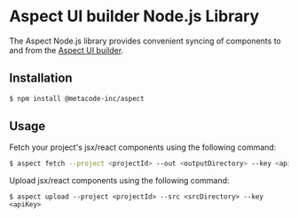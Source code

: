 # Aspect UI builder Node.js Library

The Aspect Node.js library provides convenient syncing of components to and from the [Aspect UI builder](https://dev.aspect.app).

## Installation

```bash
$ npm install @metacode-inc/aspect
```

## Usage

Fetch your project's jsx/react components using the following command:

```bash
$ aspect fetch --project <projectId> --out <outputDirectory> --key <apiKey>
```

Upload jsx/react components using the following command:

```
$ aspect upload --project <projectId> --src <srcDirectory> --key <apiKey>
```
